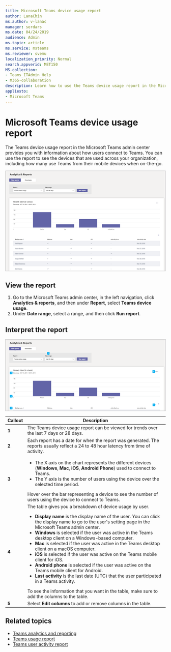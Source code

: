 ```yaml
---
title: Microsoft Teams device usage report
author: LanaChin
ms.author: v-lanac
manager: serdars
ms.date: 04/24/2019
audience: Admin
ms.topic: article
ms.service: msteams
ms.reviewer: svemu
localization_priority: Normal
search.appverid: MET150
MS.collection: 
- Teams_ITAdmin_Help
- M365-collaboration
description: Learn how to use the Teams device usage report in the Microsoft Teams admin center to see how users in your organization connect to Teams.
appliesto: 
- Microsoft Teams
---
```


# Microsoft Teams device usage report

The Teams device usage report in the Microsoft Teams admin center provides you with information about how users connect to Teams. You can use the report to see the devices that are used across your organization, including how many use Teams from their mobile devices when on-the-go.  

![Screen shot of the Teams device usage report in the Microsoft Teams admin center](../media/teams-reports-device-usage.png "Screen shot of the Teams device usage report in the Microsoft Teams admin center")

## View the report

1. Go to the Microsoft Teams admin center, in the left navigation, click **Analytics & reports**, and then under **Report**, select **Teams device usage**. 
2. Under **Date range**, select a range, and then click **Run report**. 

## Interpret the report

![Screen shot of the Teams device usage report in the Microsoft Teams admin center](../media/teams-reports-device-usage-with-callouts.png "Screen shot of the Teams device usage report in the Microsoft Teams admin center with numbered callouts")

|Callout |Description  |
|--------|-------------|
|**1**   |The Teams device usage report can be viewed for trends over the last 7 days or 28 days.  |
|**2**   |Each report has a date for when the report was generated. The reports usually reflect a 24 to 48 hour latency from time of activity. |
|**3**   |<ul><li>The X axis on the chart represents the different devices (**Windows**, **Mac**, **iOS**, **Android Phone**) used to connect to Teams. </li><li>The Y axis is the number of users using the device over the selected time period.</li> </ul>Hover over the bar representing a device to see the number of users using the device to connect to Teams.|
|**4**   |The table gives you a breakdown of device usage by user. <ul><li>**Display name** is the display name of the user. You can click the display name to go to the user's setting page in the Microsoft Teams admin center. </li><li>**Windows** is selected if the user was active in the Teams desktop client on a Windows-based computer.</li><li>**Mac** is selected if the user was active in the Teams desktop client on a macOS computer. </li> <li>**iOS** is selected if the user was active on the Teams mobile client for iOS.</li><li>**Android phone** is selected if the user was active on the Teams mobile client for Android. <li>**Last activity** is the last date (UTC) that the user participated in a Teams activity.</li> </ul> To see the information that you want in the table, make sure to add the columns to the table. |
|**5**   |Select **Edit columns** to add or remove columns in the table. |

## Related topics
- [Teams analytics and reporting](teams-reporting-reference.md)
- [Teams usage report](teams-usage-report.md)
- [Teams user activity report](user-activity-report.md)